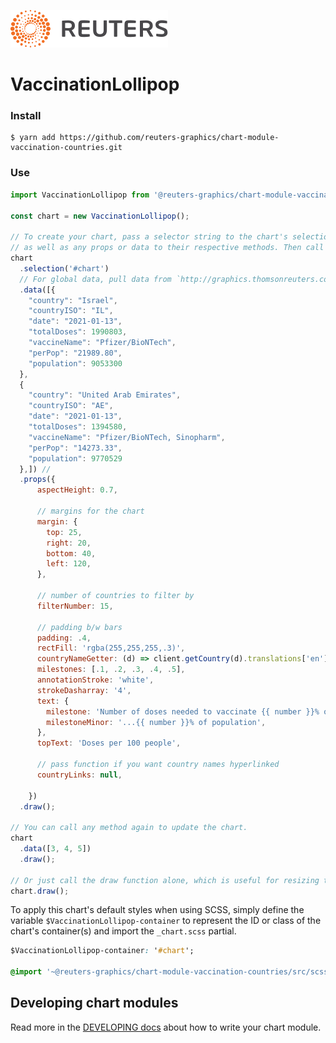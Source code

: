 ![](./badge.svg)

# VaccinationLollipop

### Install

```
$ yarn add https://github.com/reuters-graphics/chart-module-vaccination-countries.git
```

### Use

```javascript
import VaccinationLollipop from '@reuters-graphics/chart-module-vaccination-countries';

const chart = new VaccinationLollipop();

// To create your chart, pass a selector string to the chart's selection method,
// as well as any props or data to their respective methods. Then call draw.
chart
  .selection('#chart')
  // For global data, pull data from `http://graphics.thomsonreuters.com/data/2020/coronavirus/owid-covid-vaccinations/latest-perpop-data-all.json`
  .data([{
    "country": "Israel",
    "countryISO": "IL",
    "date": "2021-01-13",
    "totalDoses": 1990803,
    "vaccineName": "Pfizer/BioNTech",
    "perPop": "21989.80",
    "population": 9053300
  },
  {
    "country": "United Arab Emirates",
    "countryISO": "AE",
    "date": "2021-01-13",
    "totalDoses": 1394580,
    "vaccineName": "Pfizer/BioNTech, Sinopharm",
    "perPop": "14273.33",
    "population": 9770529
  },]) // 
  .props({
      aspectHeight: 0.7,

      // margins for the chart
      margin: {
        top: 25,
        right: 20,
        bottom: 40,
        left: 120,
      },

      // number of countries to filter by
      filterNumber: 15,

      // padding b/w bars
      padding: .4,
      rectFill: 'rgba(255,255,255,.3)',
      countryNameGetter: (d) => client.getCountry(d).translations['en'],
      milestones: [.1, .2, .3, .4, .5],
      annotationStroke: 'white',
      strokeDasharray: '4',
      text: {
        milestone: 'Number of doses needed to vaccinate {{ number }}% of the population',
        milestoneMinor: '...{{ number }}% of population',
      },
      topText: 'Doses per 100 people',
      
      // pass function if you want country names hyperlinked
      countryLinks: null,

    })
  .draw();

// You can call any method again to update the chart.
chart
  .data([3, 4, 5])
  .draw();

// Or just call the draw function alone, which is useful for resizing the chart.
chart.draw();
```

To apply this chart's default styles when using SCSS, simply define the variable `$VaccinationLollipop-container` to represent the ID or class of the chart's container(s) and import the `_chart.scss` partial.

```CSS
$VaccinationLollipop-container: '#chart';

@import '~@reuters-graphics/chart-module-vaccination-countries/src/scss/chart';
```

## Developing chart modules

Read more in the [DEVELOPING docs](./DEVELOPING.md) about how to write your chart module.
